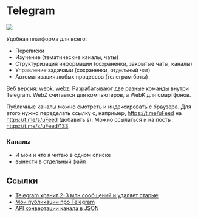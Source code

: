 # Telegram

![](https://s3.blog.amd-nick.me/2019/04/telegram_banner.png)

Удобная платформа для всего:

- Переписки
- Изучение (тематические каналы, чаты)
- Структуризация информации (сохраненки, закрытые чаты, каналы)
- Управление задачами (сохраненки, отдельный чат)
- Автоматизация любых процессов (телеграм боты)

Веб версия: [webk](http://webk.telegram.org), [webz](http://webz.telegram.org). Разрабатывают две разные команды внутри Telegram. WebZ считается для компьютеров, а WebK для смартфонов.

Публичные каналы можно смотреть и индексировать с браузера. Для этого нужно переделать ссылку с, например, https://t.me/uFeed на https://t.me/s/uFeed (добавить s). Можно ссылаться и на посты: https://t.me/s/uFeed/133

### Каналы
- И мои и что я читаю в одном списке
- вынести в отдельный файл

## Ссылки
- [Telegram хранит 2-3 млн сообщений и удаляет старые](https://t.me/LyBlog/617)
- [Мои публикации про Telegram](/tags/telegram)
- [API конвертации канала в JSON](https://tg.i-c-a.su)
